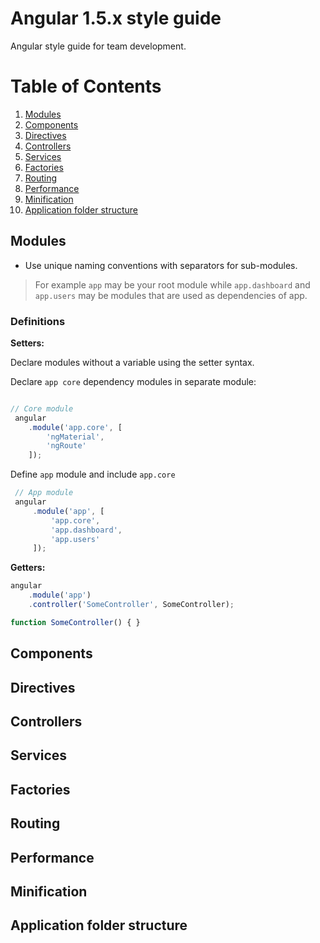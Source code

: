 # Angular 1.5.x style guide

Angular style guide for team development.

# Table of Contents
1. [Modules](#modules)
2. [Components](#components)
3. [Directives](#directives)
4. [Controllers](#controllers)
5. [Services](#services)
6. [Factories](#factories)
7. [Routing](#routing)
8. [Performance](#performance)
9. [Minification](#minification)
9. [Application folder structure](#application-folder-structure)


## Modules

- Use unique naming conventions with separators for sub-modules.

> For example `app` may be your root module while `app.dashboard` and `app.users` may be modules that are used as dependencies of app.

### Definitions

**Setters:**

Declare modules without a variable using the setter syntax.

Declare `app core` dependency modules in separate module:
```javascript

// Core module
 angular
    .module('app.core', [
        'ngMaterial',
        'ngRoute'
    ]);

```
Define `app` module and include `app.core`

```javascript
 // App module    
 angular
     .module('app', [
         'app.core',
         'app.dashboard',
         'app.users'
     ]);
 ```
**Getters:**

```javascript
angular
    .module('app')
    .controller('SomeController', SomeController);

function SomeController() { }
```

## Components
## Directives
## Controllers
## Services
## Factories
## Routing
## Performance
## Minification
## Application folder structure
